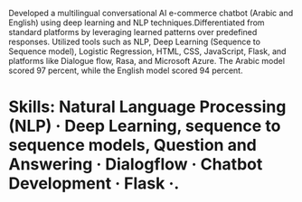Developed a multilingual conversational AI e-commerce chatbot (Arabic and English) using deep learning and NLP techniques.Differentiated from standard platforms by leveraging learned patterns over predefined responses.
Utilized tools such as NLP, Deep Learning (Sequence to Sequence model), Logistic Regression, HTML, CSS, JavaScript, Flask, and platforms like Dialogue flow, Rasa, and Microsoft Azure. The Arabic model scored 97 percent, while the English
model scored 94 percent.
# Skills:  Natural Language Processing (NLP) · Deep Learning, sequence to sequence models, Question and Answering · Dialogflow · Chatbot Development · Flask ·.

